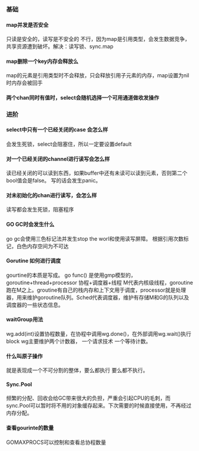 ### 基础
#### map并发是否安全
只读是安全的，读写是不安全的
不行，因为map是引用类型，会发生数据竞争，共享资源遭到破坏。解决：读写锁、sync.map
#### map删除一个key内存会释放么
map的元素是引用类型时不会释放，只会释放引用子元素的内存，map设置为nil时内存会被回手
#### 两个chan同时有值时，select会随机选择一个可用通道做收发操作
### 进阶
#### select中只有一个已经关闭的case 会怎么样
会发生死锁，select会阻塞住，所以一定要设置default
#### 对一个已经关闭的channel进行读写会怎么样
读已经关闭的可以读到东西，如果buffer中还有未读可以读到元素，否则第二个bool值会是false。
写的话会发生panic。
#### 对未初始化的chan进行读写，会怎么样
读写都会发生死锁，阻塞程序
#### GO GC时会发生什么
go gc会使用三色标记法并发生stop the worl和使用读写屏障。
根据引用次数标记，白色内存空间为不可达
#### Gorutine 如何进行调度
gourtine的本质是写成。 go func()
是使用gmp模型的，goroutine+thread+processor   协程+调度器+线程
M代表内核级线程，goroutine跑在M之上。groutine有自己的栈内存和上下文用于调度，processor就是处理器，用来维护goroutine队列。Sched代表调度器，维护有存储M和G的队列以及调度器的一些状态信息。
#### waitGroup用法
wg.add(int)设置协程数量，在协程中调用wg.done()，在外部调用wg.wait()执行block
wg主要维护两个计数器， 一个请求技术 一个等待计数。
#### 什么叫原子操作
就是表现成一个不可分割的整体，要么都执行 要么都不执行。
#### Sync.Pool
频繁的分配、回收会给GC带来很大的负担，严重会引起CPU的毛刺，而sync.Pool可以暂时将不用的对象缓存起来。下次需要的时候直接使用，不再经过内存分配。
#### 查看gourinte的数量
GOMAXPROCS可以控制和查看总协程数量